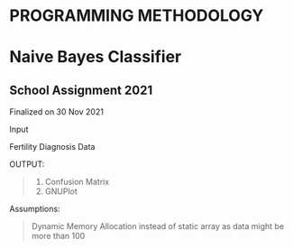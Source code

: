 # PROGRAMMING METHODOLOGY
# Naive Bayes Classifier

## School Assignment 2021
Finalized on 30 Nov 2021

Input

Fertility Diagnosis Data


OUTPUT:

> 1. Confusion Matrix
> 2. GNUPlot


Assumptions:
>Dynamic Memory Allocation instead of static array as data might be more than 100

